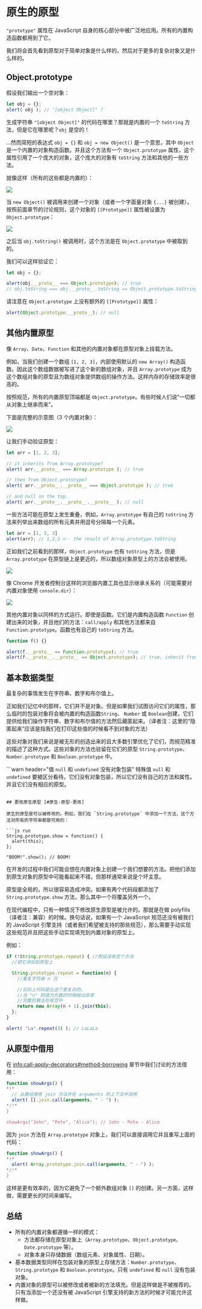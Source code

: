 # 原生的原型

`"prototype"` 属性在 JavaScript 自身的核心部分中被广泛地应用。所有的内置构造函数都用到了它。

我们将会首先看到原型对于简单对象是什么样的，然后对于更多的复杂对象又是什么样的。

## Object.prototype

假设我们输出一个空对象：

```js run
let obj = {};
alert( obj ); // "[object Object]" ?
```

生成字符串 `"[object Object]"` 的代码在哪里？那就是内置的一个 `toString` 方法，但是它在哪里呢？`obj` 是空的！

...然而简短的表达式 `obj = {}` 和 `obj = new Object()` 是一个意思，其中 `Object` 是一个内置的对象构造函数。并且这个方法有一个 `Object.prototype` 属性，这个属性引用了一个庞大的对象，这个庞大的对象有 `toString` 方法和其他的一些方法。

就像这样（所有的这些都是内置的）：

![](object-prototype.svg)

当 `new Object()` 被调用来创建一个对象（或者一个字面量对象 `{...}` 被创建），按照前面章节的讨论规则，这个对象的 `[[Prototype]]` 属性被设置为 `Object.prototype`：

![](object-prototype-1.svg)

之后当 `obj.toString()` 被调用时，这个方法是在 `Object.prototype` 中被取到的。

我们可以这样验证它：

```js run
let obj = {};

alert(obj.__proto__ === Object.prototype); // true
// obj.toString === obj.__proto__.toString == Object.prototype.toString
```

请注意在 `Object.prototype` 上没有额外的 `[[Prototype]]` 属性：

```js run
alert(Object.prototype.__proto__); // null
```

## 其他内置原型

像 `Array`、`Date`、`Function` 和其他的内置对象都在原型对象上挂载方法。

例如，当我们创建一个数组 `[1, 2, 3]`，内部使用默认的 `new Array()` 构造函数。因此这个数组数据被写进了这个新的数组对象，并且 `Array.prototype` 成为这个数组对象的原型且为数组对象提供数组的操作方法。这样内存的存储效率是很高的。

按照规范，所有的内置原型顶端都是 `Object.prototype`。有些时候人们说“一切都从对象上继承而来”。

下面是完整的示意图（3 个内置对象）：

![](native-prototypes-classes.svg)

让我们手动验证原型：

```js run
let arr = [1, 2, 3];

// it inherits from Array.prototype?
alert( arr.__proto__ === Array.prototype ); // true

// then from Object.prototype?
alert( arr.__proto__.__proto__ === Object.prototype ); // true

// and null on the top.
alert( arr.__proto__.__proto__.__proto__ ); // null
```

一些方法可能在原型上发生重叠，例如，`Array.prototype` 有自己的 `toString` 方法来列举出来数组的所有元素并用逗号分隔每一个元素。

```js run
let arr = [1, 2, 3]
alert(arr); // 1,2,3 <-- the result of Array.prototype.toString
```

正如我们之前看到的那样，`Object.prototype` 也有 `toString` 方法，但是 `Array.prototype` 在原型链上是更近的，所以数组对象原型上的方法会被使用。


![](native-prototypes-array-tostring.svg)


像 Chrome 开发者控制台这样的浏览器内置工具也显示继承关系的（可能需要对内置对象使用 `console.dir`）：

![](console_dir_array.png)

其他内置对象以同样的方式运行。即使是函数。它们是内置构造函数 `Function` 创建出来的对象，并且他们的方法：`call/apply` 和其他方法都来自 `Function.prototype`。函数也有自己的 `toString` 方法。

```js run
function f() {}

alert(f.__proto__ == Function.prototype); // true
alert(f.__proto__.__proto__ == Object.prototype); // true, inherit from objects
```

## 基本数据类型

最复杂的事情发生在字符串、数字和布尔值上。

正如我们记忆中的那样，它们并不是对象。但是如果我们试图访问它们的属性，那么临时的包装对象将会被内置的构造函数`String`、 `Number` 或 `Boolean`创建，它们提供给我们操作字符串、数字和布尔值的方法然后藏匿起来。（译者注：这里的“隐匿起来”应该是指我们在打印这些值的时候看不到对象的方法）

这些对象对我们来说是被无形的创造出来的且大多数引擎优化了它们，而规范精准的描述了这种方式。这些对象的方法也驻留在它们的原型 `String.prototype`、`Number.prototype` 和 `Boolean.prototype` 中。

```warn header="值 `null` 和 `undefined` 没有对象包装"
特殊值 `null` 和 `undefined` 要被区分看待。它们没有对象包装，所以它们没有自己的方法和属性。并且它们没有相应的原型。
```

## 更改原生原型 [#原生-原型-更改]

原生的原型是可以被修改的。例如，我们在 `String.prototype` 中添加一个方法，这个方法对所有的字符串都是可用的：

```js run
String.prototype.show = function() {
  alert(this);
};

"BOOM!".show(); // BOOM!
```

在开发的过程中我们可能会想在内置对象上创建一个我们想要的方法。把他们添加到原生对象的原型中可能看起来不错，但那样通常来说是个坏主意。

原型是全局的，所以很容易造成冲突。如果有两个代码段都添加了 `String.prototype.show` 方法，那么其中一个将覆盖另外一个。

在现代编程中，只有一种情况下修改原生原型是被允许的。那就是在做 polyfills （译者注：兼容）的时候。换句话说，如果有一个 JavaScript 规范还没有被我们的 JavaScript 引擎支持（或者我们希望被支持的那些规范），那么需要手动实现这些规范并且把这些手动实现填充到内置对象的原型上。

例如：

```js run
if (!String.prototype.repeat) { //假设没有这个方法
  //把它添加到原型上

  String.prototype.repeat = function(n) {
    //重复字符串 n 次

    //实际上代码是比这个更复杂的，
    //当 "n" 的值为负数的时候抛出异常
    //完整的算法在规范中
    return new Array(n + 1).join(this);
  };
}

alert( "La".repeat(3) ); // LaLaLa
```

## 从原型中借用

在 <info:call-apply-decorators#method-borrowing> 章节中我们讨论的方法借用：

```js run
function showArgs() {
*!*
  // 从数组借用 join 方法并在 arguments 的上下文中调用
  alert( [].join.call(arguments, " - ") );
*/!*
}

showArgs("John", "Pete", "Alice"); // John - Pete - Alice
```

因为 `join` 方法在 `Array.prototype` 对象上，我们可以直接调用它并且重写上面的代码：

```js
function showArgs() {
*!*
  alert( Array.prototype.join.call(arguments, " - ") );
*/!*
}
```

这样是更有效率的，因为它避免了一个额外数组对象 `[]` 的创建。另一方面，这样做，需要更长的时间来编写。

## 总结

- 所有的内置对象都遵循一样的模式：
    - 方法都存储在原型对象上（`Array.prototype`、`Object.prototype`、`Date.prototype` 等）。
    - 对象本身只存储数据（数组元素、对象属性、日期）。
- 基本数据类型同样在包装对象的原型上存储方法：`Number.prototype`、`String.prototype` 和 `Boolean.prototype`。只有 `undefined` 和 `null` 没有包装对象。
- 内置对象的原型可以被修改或者被新的方法填充。但是这样做是不被推荐的。只有当添加一个还没有被 JavaScript 引擎支持的新方法的时候才可能允许这样做。
